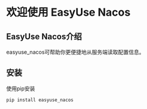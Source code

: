 # 欢迎使用 EasyUse Nacos

## EasyUse Nacos介绍
easyuse_nacos可帮助你更便捷地从服务端读取配置信息。


## 安装
使用pip安装
```shell
pip install easyuse_nacos
```
